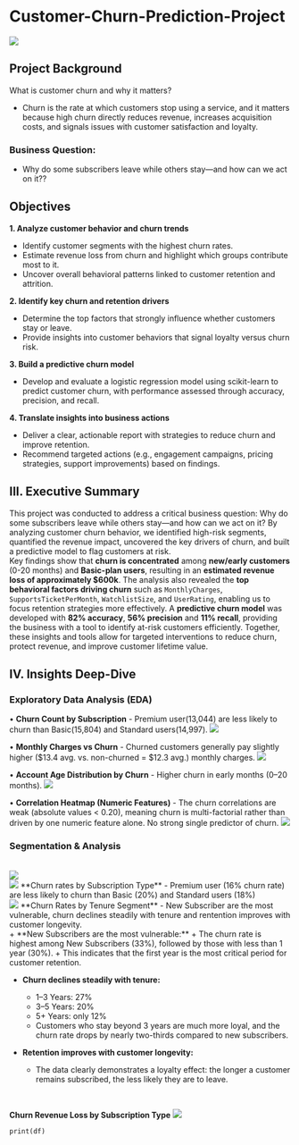 # Customer-Churn-Prediction-Project

<img src="./dataviz/odds_ratios.png">

## Project Background
What is customer churn and why it matters?
+ Churn is the rate at which customers stop using a service, and it matters because high churn directly reduces revenue, increases acquisition costs, and signals issues with customer satisfaction and loyalty.
### Business Question:
+	Why do some subscribers leave while others stay—and how can we act on it??

## Objectives
**1. Analyze customer behavior and churn trends**
+ Identify customer segments with the highest churn rates.
+	Estimate revenue loss from churn and highlight which groups contribute most to it.
+ Uncover overall behavioral patterns linked to customer retention and attrition.
  
**2.	Identify key churn and retention drivers**
+	Determine the top factors that strongly influence whether customers stay or leave.
+	Provide insights into customer behaviors that signal loyalty versus churn risk.
  
**3. Build a predictive churn model**
+	Develop and evaluate a logistic regression model using scikit-learn to predict customer churn, with performance assessed through accuracy, precision, and recall.
  
**4. Translate insights into business actions**
+	Deliver a clear, actionable report with strategies to reduce churn and improve retention.
+	Recommend targeted actions (e.g., engagement campaigns, pricing strategies, support improvements) based on findings.


## III. Executive Summary
This project was conducted to address a critical business question: Why do some subscribers leave while others stay—and how can we act on it? By analyzing customer churn behavior, we identified high-risk segments, quantified the revenue impact, uncovered the key drivers of churn, and built a predictive model to flag customers at risk.
<br>
Key findings show that **churn is concentrated** among **new/early customers** (0-20 months) and **Basic-plan users**, resulting in an **estimated revenue loss of approximately $600k**. The analysis also revealed the **top behavioral factors driving churn** such as ```MonthlyCharges```, ```SupportsTicketPerMonth```, ```WatchlistSize```, and ```UserRating```, enabling us to focus retention strategies more effectively. A **predictive churn model** was developed with **82% accuracy**, **56% precision** and **11% recall**, providing the business with a tool to identify at-risk customers efficiently. Together, these insights and tools allow for targeted interventions to reduce churn, protect revenue, and improve customer lifetime value.

## IV. Insights Deep-Dive
### Exploratory Data Analysis (EDA)
•	**Churn Count by Subscription** - Premium user(13,044) are less likely to churn than Basic(15,804) and Standard users(14,997). 
<img src="./dataviz/churn_substype.png">

•	**Monthly Charges vs Churn** - Churned customers generally pay slightly higher ($13.4 avg. vs. non-churned = $12.3 avg.) monthly charges. 
<img src="./dataviz/churn_monthlycharges.png">

•	**Account Age Distribution by Churn** - Higher churn in early months (0–20 months).
<img src="./dataviz/churn_accage_distri.png">

•	**Correlation Heatmap (Numeric Features)** - The churn correlations are weak (absolute values < 0.20), meaning churn is multi-factorial rather than driven by one numeric feature alone. No strong single predictor of churn.
<img src="./dataviz/churn_corrheatmap.png">

### Segmentation & Analysis
<br>
<img src="./dataviz/churnrate_substype_chart.png">
<br>
<img src="./dataviz/churnrate_substype.PNG">
**Churn rates by Subscription Type** - Premium user (16% churn rate) are less likely to churn than Basic (20%) and Standard users (18%)
<br>
<img src="./dataviz/churnrate_tenure_chart.png">
**Churn Rates by Tenure Segment** - New Subscriber are the most vulnerable, churn declines steadily with tenure and rentention improves with customer longevity.
<br>
+ **New Subscribers are the most vulnerable:**
  + The churn rate is highest among New Subscribers (33%), followed by those with less than 1 year (30%).
  + This indicates that the first year is the most critical period for customer retention.

+ **Churn declines steadily with tenure:**
  + 1–3 Years: 27%
  + 3–5 Years: 20%
  + 5+ Years: only 12%
  + Customers who stay beyond 3 years are much more loyal, and the churn rate drops by nearly two-thirds compared to new subscribers.

+ **Retention improves with customer longevity:**
  + The data clearly demonstrates a loyalty effect: the longer a customer remains subscribed, the less likely they are to leave.
<br>


**Churn Revenue Loss by Subscription Type** 
<img src="./dataviz/churn_revenueloss_substype.png">

``` print(df) ```
